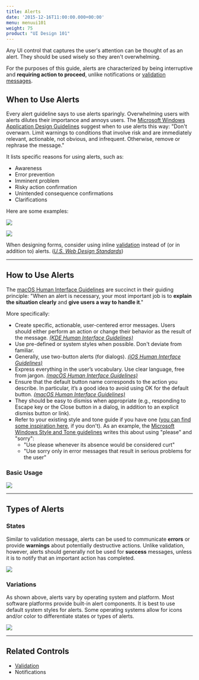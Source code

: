 ```yaml
---
title: Alerts
date: '2015-12-16T11:00:00.000+00:00'
menu: menuui101
weight: 75
product: "UI Design 101"
---
```


Any UI control that captures the user's attention can be thought of as an alert. They should be used wisely so they aren't overwhelming.<!--more-->

For the purposes of this guide, alerts are characterized by being interruptive and **requiring action to proceed**, unlike notifications or [validation messages](../validation/).

## When to Use Alerts

Every alert guideline says to use alerts sparingly. Overwhelming users with alerts dilutes their importance and annoys users. The [Microsoft Windows Application Design Guidelines](https://msdn.microsoft.com/en-us/library/windows/desktop/dn742473(v=vs.85).aspx) suggest when to use alerts this way: "Don't overwarn. Limit warnings to conditions that involve risk and are immediately relevant, actionable, not obvious, and infrequent. Otherwise, remove or rephrase the message."

It lists specific reasons for using alerts, such as:

* Awareness
* Error prevention
* Imminent problem
* Risky action confirmation
* Unintended consequence confirmations
* Clarifications

Here are some examples:

![](//media.balsamiq.com/img/support/tutorials/ui101/ios-alert.png)

![](//media.balsamiq.com/img/support/tutorials/ui101/windows-alert.png)

When designing forms, consider using inline [validation](../validation/) instead of (or in addition to) alerts. ([*U.S. Web Design Standards*](https://standards.usa.gov/components/alerts/))

---

## How to Use Alerts

The [macOS Human Interface Guidelines](https://developer.apple.com/macos/human-interface-guidelines/windows-and-views/alerts/) are succinct in their guiding principle: "When an alert is necessary, your most important job is to **explain the situation clearly** and **give users a way to handle it**."

More specifically:

* Create specific, actionable, user-centered error messages. Users should either perform an action or change their behavior as the result of the message. [*(KDE Human Interface Guidelines)*](https://community.kde.org/KDE_Visual_Design_Group/HIG/Messages)
* Use pre-defined or system styles when possible. Don't deviate from familiar.
* Generally, use two-button alerts (for dialogs). [*(iOS Human Interface Guidelines)*](https://developer.apple.com/ios/human-interface-guidelines/ui-views/alerts/)
* Express everything in the user’s vocabulary. Use clear language, free from jargon. [*(macOS Human Interface Guidelines)*](https://developer.apple.com/macos/human-interface-guidelines/windows-and-views/alerts/)
* Ensure that the default button name corresponds to the action you describe. In particular, it’s a good idea to avoid using OK for the default button. [*(macOS Human Interface Guidelines)*](https://developer.apple.com/macos/human-interface-guidelines/windows-and-views/alerts/)
* They should be easy to dismiss when appropriate (e.g., responding to Escape key or the Close button in a dialog, in addition to an explicit dismiss button or link).
* Refer to your existing style and tone guide if you have one ([you can find some inspiration here](http://voiceandtoneguides.webflow.io/), if you don't). As an example, the [Microsoft Windows Style and Tone guidelines](https://msdn.microsoft.com/en-us/library/windows/desktop/dn742477.aspx) writes this about using "please" and "sorry":
	* "Use please whenever its absence would be considered curt"
	* "Use sorry only in error messages that result in serious problems for the user"

### Basic Usage

![](//media.balsamiq.com/img/support/tutorials/ui101/alerts.png)


---

## Types of Alerts

### States

Similar to validation message, alerts can be used to communicate **errors** or provide **warnings** about potentially destructive actions. Unlike validation, however, alerts should generally not be used for **success** messages, unless it is to notify that an important action has completed.

![](//media.balsamiq.com/img/support/tutorials/ui101/alert-states.png)

### Variations

As shown above, alerts vary by operating system and platform. Most software platforms provide built-in alert components. It is best to use default system styles for alerts. Some operating systems allow for icons and/or color to differentiate states or types of alerts.

![](//media.balsamiq.com/img/support/tutorials/ui101/alert-variations.png)

---

## Related Controls

* [Validation](../validation/)
* Notifications
